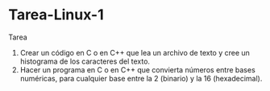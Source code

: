 # Tarea-Linux-1
Tarea 
1. Crear un código en C o en C++ que lea un archivo de texto y cree un histograma de los caracteres del texto.
2. Hacer un programa en C o en C++ que convierta números entre bases numéricas, para cualquier base entre la 2 (binario) y la 16 (hexadecimal).


